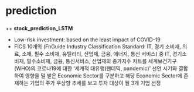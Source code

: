 # prediction


### 
++ **stock_prediction_LSTM**
  + Low-risk investment: based on the least impact of COVID-19
  + FICS 10개의 (FnGuide Industry Classification Standard: IT, 경기 소비재, 의료, 소재, 필수 소비재, 유틸리티, 산업재, 금융, 에너지, 통신 서비스) 중 IT, 경기소비재, 필수소비재, 금융, 통신서비스, 산업재의 종가지수 차트를 세계보건기구(WHO)의 코로나19에 대한 ‘세계적 대유행(팬데믹, pandemic)’ 선언 시기와 결합하여 영향을 덜 받은 Economic Sector를 구분하고 해당 Economic Sector에 존재하는 기업의 주가 우상향 추세를 보고 투자 대상이 될 3개 기업 선정

<br/>


